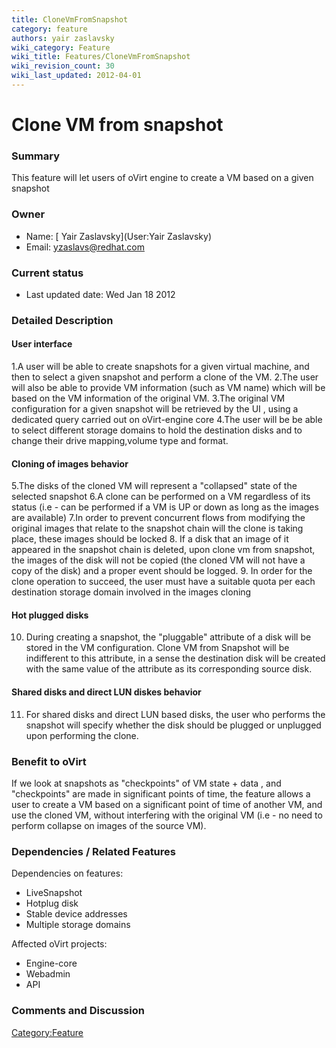 ```yaml
---
title: CloneVmFromSnapshot
category: feature
authors: yair zaslavsky
wiki_category: Feature
wiki_title: Features/CloneVmFromSnapshot
wiki_revision_count: 30
wiki_last_updated: 2012-04-01
---
```


# Clone VM from snapshot

### Summary

This feature will let users of oVirt engine to create a VM based on a given snapshot

### Owner

*   Name: [ Yair Zaslavsky](User:Yair Zaslavsky)
*   Email: <yzaslavs@redhat.com>

### Current status

*   Last updated date: Wed Jan 18 2012

### Detailed Description

#### User interface

1.A user will be able to create snapshots for a given virtual machine, and then to select a given snapshot and perform a clone of the VM.
2.The user will also be able to provide VM information (such as VM name) which will be based on the VM information of the original VM.
3.The original VM configuration for a given snapshot will be retrieved by the UI , using a dedicated query carried out on oVirt-engine core
4.The user will be be able to select different storage domains to hold the destination disks and to change their drive mapping,volume type and format.

#### Cloning of images behavior

5.The disks of the cloned VM will represent a "collapsed" state of the selected snapshot
6.A clone can be performed on a VM regardless of its status (i.e - can be performed if a VM is UP or down as long as the images are available)
7.In order to prevent concurrent flows from modifying the original images that relate to the snapshot chain will the clone is taking place, these images should be locked
8. If a disk that an image of it appeared in the snapshot chain is deleted, upon clone vm from snapshot, the images of the disk will not be copied
(the cloned VM will not have a copy of the disk) and a proper event should be logged.
9. In order for the clone operation to succeed, the user must have a suitable quota per each destination storage domain involved in the images cloning

#### Hot plugged disks

10. During creating a snapshot, the "pluggable" attribute of a disk will be stored in the VM configuration.
Clone VM from Snapshot will be indifferent to this attribute, in a sense the destination disk will be created with the same value
of the attribute as its corresponding source disk.

#### Shared disks and direct LUN diskes behavior

11. For shared disks and direct LUN based disks, the user who performs the snapshot will specify whether the disk should be plugged or unplugged upon performing the clone.

### Benefit to oVirt

If we look at snapshots as "checkpoints" of VM state + data , and "checkpoints" are made in significant points of time, the feature allows a user to create a VM based on a significant point of time of another VM, and use the cloned VM, without interfering with the original VM (i.e - no need to perform collapse on images of the source VM).

### Dependencies / Related Features

Dependencies on features:

*   LiveSnapshot
*   Hotplug disk
*   Stable device addresses
*   Multiple storage domains

Affected oVirt projects:

*   Engine-core
*   Webadmin
*   API

### Comments and Discussion

<Category:Feature>
